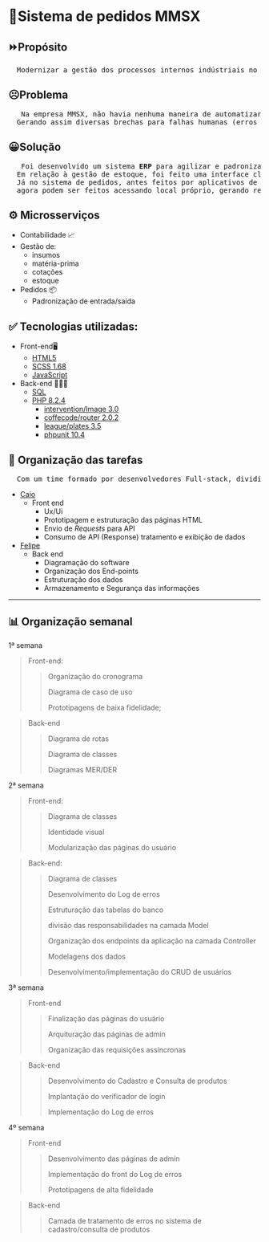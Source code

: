 # 🚙Sistema de pedidos MMSX 

## ⏩Propósito
<pre>
  Modernizar a gestão dos processos internos indústriais no setor automobilístico.
</pre>

## ☹Problema
<pre>
   Na empresa MMSX, não havia nenhuma maneira de automatizar o processo de gestão de estoque, e nem pedidos. 
  Gerando assim diversas brechas para falhas humanas (erros de cálculo, processos não-padronizados, etc).
</pre>

## 😀Solução
<pre>
   Foi desenvolvido um sistema <b>ERP</b> para agilizar e padronizar todos esses processos.
  Em relação à gestão de estoque, foi feito uma interface clara e objetiva para os processos que antes eram feitos a mão. 
  Já no sistema de pedidos, antes feitos por aplicativos de mensagens instantáneas (Whatsapp, Telegram, Mensenger...) 
  agora podem ser feitos acessando local próprio, gerando respostas padronizadas.
</pre>

## ⚙ Microsserviços
 - Contabilidade 📈
  - Gestão de:
    - insumos
    - matéria-prima
    - cotações
    - estoque
- Pedidos 📦
  - Padronização de entrada/saída  


## ✅ Tecnologias utilizadas:
- Front-end🖥
  - [HTML5](https://www.w3schools.com/html/)
  - [SCSS 1.68](https://sass-lang.com/)
  - [JavaScript](https://www.w3schools.com/Js/)
- Back-end 👨🏽‍💻
  - [SQL](https://www.w3schools.com/sql/)
  - [PHP 8.2.4](https://www.php.net/)
    - [intervention/Image 3.0](https://image.intervention.io/v3)
    - [coffecode/router 2.0.2](https://packagist.org/packages/coffeecode/router)
    - [league/plates 3.5](https://packagist.org/packages/league/plates)
    - [phpunit 10.4](https://docs.phpunit.de/en/10.4/installation.html)


## 📶 Organização das tarefas
<pre>
  Com um time formado por desenvolvedores Full-stack, dividimos baseando-se nas afinidades de cada um:
</pre>
- [Caio](https://github.com/CaioSantos00)
  - Front end
    - Ux/Ui
    - Prototipagem e estruturação das páginas HTML    
    - Envio de _Requests_ para API
    - Consumo de API (Response) tratamento e exibição de dados 
- [Felipe](https://github.com/felipeDosProgramas)
  - Back end
    - Diagramação do software
    - Organização dos End-points
    - Estruturação dos dados
    - Armazenamento e Segurança das informações


_________
   
## 📊 Organização semanal

1ª semana
> Front-end:
> > Organização do cronograma
> > 
> > Diagrama de caso de uso
> > 
> > Prototipagens de baixa fidelidade;

> Back-end
> > Diagrama de rotas
> > 
> > Diagrama de classes
> > 
> > Diagramas MER/DER

2ª semana
> Front-end:
> > Diagrama de classes
> > 
> > Identidade visual
> > 
> > Modularização das páginas do usuário

> Back-end:
> > Diagrama de classes
> > 
> > Desenvolvimento do Log de erros
> > 
> > Estruturação das tabelas do banco
> > 
> > divisão das responsabilidades na camada Model
> > 
> > Organização dos endpoints da aplicação na camada Controller
> > 
> > Modelagens dos dados
> > 
> > Desenvolvimento/implementação do CRUD de usuários

3ª semana
> Front-end
> > Finalização das páginas do usuário
> > 
> > Arquituração das páginas de admin
> > 
> > Organização das requisições assíncronas

> Back-end
> > Desenvolvimento do Cadastro e Consulta de produtos
> > 
> > Implantação do verificador de login
> > 
> > Implementação do Log de erros

4º semana
> Front-end
> > Desenvolvimento das páginas de admin
> > 
> > Implementação do front do Log de erros
> > 
> > Prototipagens de alta fidelidade

> Back-end
> > Camada de tratamento de erros no sistema de cadastro/consulta de produtos
